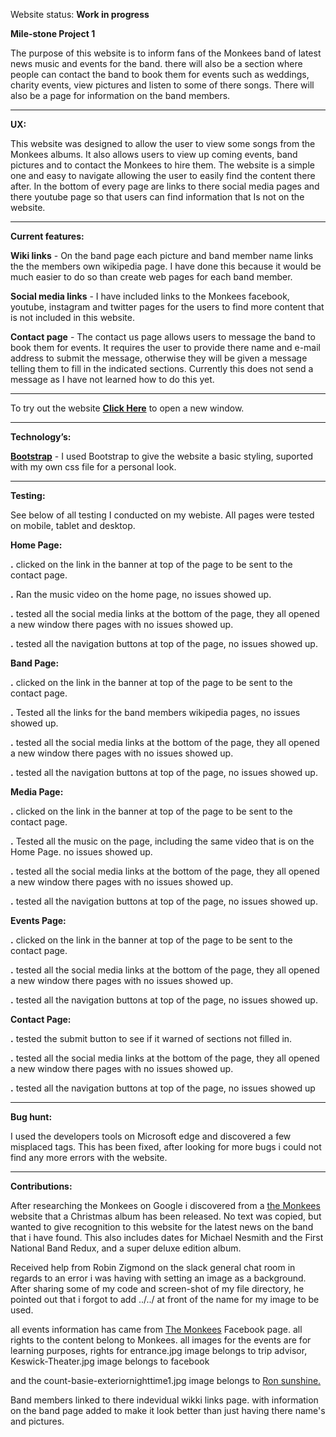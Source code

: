 Website status: <strong>Work in progress</strong>

<strong>Mile-stone Project 1</strong>

The purpose of this website is to inform fans of the Monkees band of latest news
music and events for the band. there will also be a section where people can
contact the band to book them for events such as weddings, charity events, view
pictures and listen to some of there songs. There will also be a page for
information on the band members.
 
-----------------------------------------------------------


<strong>UX:</strong>

This website was designed to allow the user to view some songs from the Monkees
albums. It also allows users to view up coming events, band pictures and to
contact the Monkees to hire them. The website is a simple one and easy to
navigate allowing the user to easily find the content there after. In the bottom
of every page are links to there social media pages and there youtube page so
that users can find information that Is not on the website. 

-----------------------------------------------------------

<strong>Current features:</strong>

<strong>Wiki links</strong> - On the band page each picture and band member name links the the
members own wikipedia page. I have done this because it would be much easier to
do so than create web pages for each band member.

<strong>Social media links</strong> - I have included links to the Monkees facebook, youtube,
instagram and twitter pages for the users to find more content that is not
included in this website.

<strong>Contact page</strong> - The contact us page allows users to message the band to book them
for events. It requires the user to provide there name and e-mail address to
submit the message, otherwise they will be given a message telling them to fill
in the indicated sections. Currently this does not send a message as I have not
learned how to do this yet.

-----------------------------------------------------------

To try out the website <a href="https://preview.c9users.io/danielhayes/mile-stone1/index.html" target=
"_blank"><strong>Click Here</strong></a> to open a new window.

-----------------------------------------------------------

<strong>Technology’s:</strong>



<a href=”http://getbootstrap.com”><strong>Bootstrap</strong></a> - I used Bootstrap to give the 
website a basic styling, suported with my own css file for a personal look.

-----------------------------------------------------------

<strong>Testing:</strong>

See below of all testing I conducted on my webiste. All pages were tested on mobile,
tablet and desktop.

<strong>Home Page:</strong>

<strong>.</strong> clicked on the link in the banner at top of the page to be
sent to the contact page.

<strong>.</strong> Ran the music video on the home page, no issues showed up.

<strong>.</strong> tested all the social media links at the bottom of the page,
they all opened a new window there pages with no issues showed up.

<strong>.</strong> tested all the navigation buttons at top of the page, no
issues showed up.



<strong>Band Page:</strong>

<strong>.</strong> clicked on the link in the banner at top of the page to be
sent to the contact page.

<strong>.</strong> Tested all the links for the band members wikipedia pages, no
issues showed up. 

<strong>.</strong> tested all the social media links at the bottom of the page,
they all opened a new window there pages with no issues showed up.

<strong>.</strong> tested all the navigation buttons at top of the page, no
issues showed up.

<strong>Media Page:</strong>

<strong>.</strong> clicked on the link in the banner at top of the page to be
sent to the contact page.

<strong>.</strong> Tested all the music on the page, including the same video
that is on the Home Page. no issues showed up. 

<strong>.</strong> tested all the social media links at the bottom of the page,
they all opened a new window there pages with no issues showed up.

<strong>.</strong> tested all the navigation buttons at top of the page, no
issues showed up.

<strong>Events Page:</strong>

<strong>.</strong> clicked on the link in the banner at top of the page to be
sent to the contact page.

<strong>.</strong> tested all the social media links at the bottom of the page,
they all opened a new window there pages with no issues showed up.

<strong>.</strong> tested all the navigation buttons at top of the page, no
issues showed up.

<strong>Contact Page:</strong>

<strong>.</strong> tested the submit button to see if it warned of sections not 
filled in.

<strong>.</strong> tested all the social media links at the bottom of the page,
they all opened a new window there pages with no issues showed up.

<strong>.</strong> tested all the navigation buttons at top of the page, no
issues showed up

---

<strong>Bug hunt:</strong>

I used the developers tools on Microsoft edge and discovered a few misplaced tags.
This has been fixed, after looking for more bugs i could not find any more errors
with the website.

-----------------------------------------------------------
 
<strong>Contributions:</strong>
 
After researching the Monkees on Google i discovered from a
<a href="https://www.monkees.com/news?page=1">the Monkees</a>
website that a Christmas album has been released. No text was copied, but wanted
to give recognition to this website for the latest news on the band that i have
found. This also includes dates for Michael Nesmith and the First National Band
Redux, and a super deluxe edition album.

Received help from Robin Zigmond on the slack general chat room in regards to an
error i was having with setting an image as a background. After sharing some of
my code and screen-shot of my file directory, he pointed out that i forgot to
add ../../ at front of the name for my image to be used.

all events information has came from <a href="https://www.facebook.com/pg/
TheMonkees/events/?ref=page_internal">The Monkees</a>
Facebook page. all rights to the content belong to Monkees. all images for the
events are for learning purposes, rights for entrance.jpg image belongs to trip
advisor, Keswick-Theater.jpg image belongs to facebook

and the count-basie-exteriornighttime1.jpg image belongs to <a href="http://www.ronsunshine.com/event/frank-sinatra-centennial-birthday-bash-at-the-count-basie-theatre/" target="_blank">Ron sunshine.</a>

Band members linked to there indevidual wikki links page. with information on the band page
added to make it look better than just having there name's and pictures.